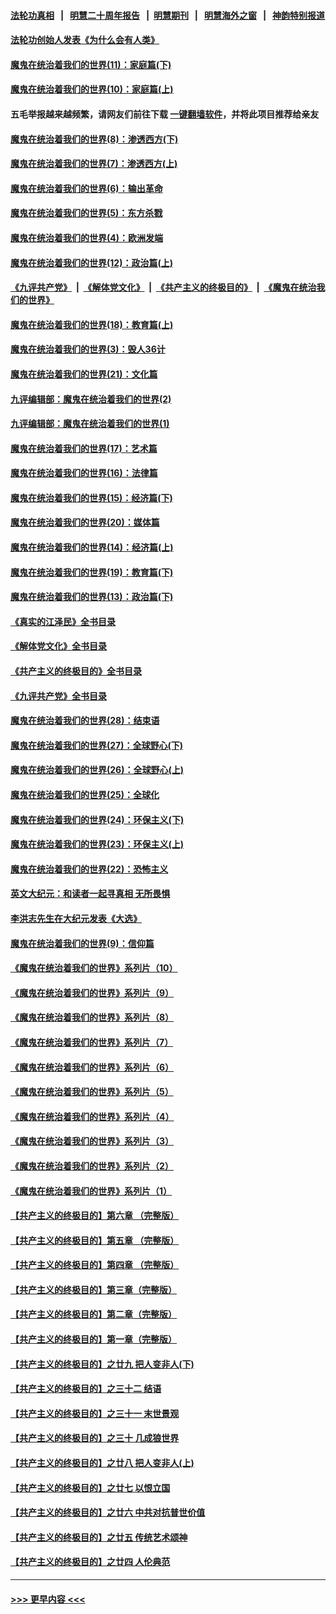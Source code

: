 #### [法轮功真相](https://github.com/gfw-breaker/truth/blob/master/README.md?t=0) &nbsp;&nbsp;|&nbsp;&nbsp; [明慧二十周年报告](https://github.com/gfw-breaker/mh-reports/blob/master/README.md?t=0) &nbsp;&nbsp;|&nbsp;&nbsp;[明慧期刊](https://github.com/gfw-breaker/mh-qikan) &nbsp;&nbsp;|&nbsp;&nbsp; [明慧海外之窗](https://github.com/gfw-breaker/mh-news/blob/master/README.md?t=0) &nbsp;&nbsp;|&nbsp;&nbsp; [神韵特别报道](https://github.com/gfw-breaker/mh-news/blob/master/shenyun.md?t=0)
#### [法轮功创始人发表《为什么会有人类》](../pages/nsc422/n13912117.md?t=02170344) 
#### [魔鬼在统治着我们的世界(11)：家庭篇(下)](../pages/nsc422/n10440961.md?t=02170344) 
#### [魔鬼在统治着我们的世界(10)：家庭篇(上)](../pages/nsc422/n10435448.md?t=02170344) 
#### 五毛举报越来越频繁，请网友们前往下载 [一键翻墙软件](https://github.com/gfw-breaker/ssr-accounts)，并将此项目推荐给亲友
#### [魔鬼在统治着我们的世界(8)：渗透西方(下)](../pages/nsc422/n10429603.md?t=02170344) 
#### [魔鬼在统治着我们的世界(7)：渗透西方(上)](../pages/nsc422/n10426013.md?t=02170344) 
#### [魔鬼在统治着我们的世界(6)：输出革命](../pages/nsc422/n10421536.md?t=02170344) 
#### [魔鬼在统治着我们的世界(5)：东方杀戮](../pages/nsc422/n10417707.md?t=02170344) 
#### [魔鬼在统治着我们的世界(4)：欧洲发端](../pages/nsc422/n10414890.md?t=02170344) 
#### [魔鬼在统治着我们的世界(12)：政治篇(上)](../pages/nsc422/n10444576.md?t=02170344) 
#### [《九评共产党》](https://github.com/begood0513/9ping.md/blob/master/README.md) &nbsp;|&nbsp; [《解体党文化》](../../../../jtdwh.md/blob/master/README.md)  &nbsp;|&nbsp; [《共产主义的终极目的》](../../../../gczydzjmd.md/blob/master/README.md) &nbsp;|&nbsp; [《魔鬼在统治我们的世界》](../../../../mgztzwmdsj.md/blob/master/README.md) 
#### [魔鬼在统治着我们的世界(18)：教育篇(上)](../pages/nsc422/n10526970.md?t=02170344) 
#### [魔鬼在统治着我们的世界(3)：毁人36计](../pages/nsc422/n10411583.md?t=02170344) 
#### [魔鬼在统治着我们的世界(21)：文化篇](../pages/nsc422/n10597706.md?t=02170344) 
#### [九评编辑部：魔鬼在统治着我们的世界(2)](../pages/nsc422/n10410036.md?t=02170344) 
#### [九评编辑部：魔鬼在统治着我们的世界(1)](../pages/nsc422/n10406825.md?t=02170344) 
#### [魔鬼在统治着我们的世界(17)：艺术篇](../pages/nsc422/n10499093.md?t=02170344) 
#### [魔鬼在统治着我们的世界(16)：法律篇](../pages/nsc422/n10485969.md?t=02170344) 
#### [魔鬼在统治着我们的世界(15)：经济篇(下)](../pages/nsc422/n10469975.md?t=02170344) 
#### [魔鬼在统治着我们的世界(20)：媒体篇](../pages/nsc422/n10586579.md?t=02170344) 
#### [魔鬼在统治着我们的世界(14)：经济篇(上)](../pages/nsc422/n10457370.md?t=02170344) 
#### [魔鬼在统治着我们的世界(19)：教育篇(下)](../pages/nsc422/n10564808.md?t=02170344) 
#### [魔鬼在统治着我们的世界(13)：政治篇(下)](../pages/nsc422/n10448270.md?t=02170344) 
#### [《真实的江泽民》全书目录](../pages/nsc422/n13721399.md?t=02170344) 
#### [《解体党文化》全书目录](../pages/nsc422/n13721157.md?t=02170344) 
#### [《共产主义的终极目的》全书目录](../pages/nsc422/n13721048.md?t=02170344) 
#### [《九评共产党》全书目录](../pages/nsc422/n13708085.md?t=02170344) 
#### [魔鬼在统治着我们的世界(28)：结束语](../pages/nsc422/n10936246.md?t=02170344) 
#### [魔鬼在统治着我们的世界(27)：全球野心(下)](../pages/nsc422/n10928319.md?t=02170344) 
#### [魔鬼在统治着我们的世界(26)：全球野心(上)](../pages/nsc422/n10900318.md?t=02170344) 
#### [魔鬼在统治着我们的世界(25)：全球化](../pages/nsc422/n10788205.md?t=02170344) 
#### [魔鬼在统治着我们的世界(24)：环保主义(下)](../pages/nsc422/n10695307.md?t=02170344) 
#### [魔鬼在统治着我们的世界(23)：环保主义(上)](../pages/nsc422/n10688613.md?t=02170344) 
#### [魔鬼在统治着我们的世界(22)：恐怖主义](../pages/nsc422/n10614727.md?t=02170344) 
#### [英文大纪元：和读者一起寻真相 无所畏惧](../pages/nsc422/n12542027.md?t=02170344) 
#### [李洪志先生在大纪元发表《大选》](../pages/nsc422/n12534746.md?t=02170344) 
#### [魔鬼在统治着我们的世界(9)：信仰篇](../pages/nsc422/n10432159.md?t=02170344) 
#### [《魔鬼在统治着我们的世界》系列片（10）](../pages/nsc422/n12292670.md?t=02170344) 
#### [《魔鬼在统治着我们的世界》系列片（9）](../pages/nsc422/n12290859.md?t=02170344) 
#### [《魔鬼在统治着我们的世界》系列片（8）](../pages/nsc422/n12287445.md?t=02170344) 
#### [《魔鬼在统治着我们的世界》系列片（7）](../pages/nsc422/n12283425.md?t=02170344) 
#### [《魔鬼在统治着我们的世界》系列片（6）](../pages/nsc422/n12282314.md?t=02170344) 
#### [《魔鬼在统治着我们的世界》系列片（5）](../pages/nsc422/n12281419.md?t=02170344) 
#### [《魔鬼在统治着我们的世界》系列片（4）](../pages/nsc422/n12274024.md?t=02170344) 
#### [《魔鬼在统治着我们的世界》系列片（3）](../pages/nsc422/n12271322.md?t=02170344) 
#### [《魔鬼在统治着我们的世界》系列片（2）](../pages/nsc422/n12269049.md?t=02170344) 
#### [《魔鬼在统治着我们的世界》系列片（1）](../pages/nsc422/n12267575.md?t=02170344) 
#### [【共产主义的终极目的】第六章 （完整版）](../pages/nsc422/n11428913.md?t=02170344) 
#### [【共产主义的终极目的】第五章 （完整版）](../pages/nsc422/n11428912.md?t=02170344) 
#### [【共产主义的终极目的】第四章 （完整版）](../pages/nsc422/n11428907.md?t=02170344) 
#### [【共产主义的终极目的】第三章（完整版）](../pages/nsc422/n11428848.md?t=02170344) 
#### [【共产主义的终极目的】第二章（完整版）](../pages/nsc422/n11428831.md?t=02170344) 
#### [【共产主义的终极目的】第一章（完整版）](../pages/nsc422/n11417651.md?t=02170344) 
#### [【共产主义的终极目的】之廿九 把人变非人(下)](../pages/nsc422/n11344140.md?t=02170344) 
#### [【共产主义的终极目的】之三十二 结语](../pages/nsc422/n11360535.md?t=02170344) 
#### [【共产主义的终极目的】之三十一 末世景观](../pages/nsc422/n11351129.md?t=02170344) 
#### [【共产主义的终极目的】之三十 几成狼世界](../pages/nsc422/n11348280.md?t=02170344) 
#### [【共产主义的终极目的】之廿八 把人变非人(上)](../pages/nsc422/n11340492.md?t=02170344) 
#### [【共产主义的终极目的】之廿七 以恨立国](../pages/nsc422/n11336944.md?t=02170344) 
#### [【共产主义的终极目的】之廿六 中共对抗普世价值](../pages/nsc422/n11324785.md?t=02170344) 
#### [【共产主义的终极目的】之廿五 传统艺术颂神](../pages/nsc422/n11296396.md?t=02170344) 
#### [【共产主义的终极目的】之廿四 人伦典范](../pages/nsc422/n11296397.md?t=02170344) 

----
#### [ >>> 更早内容 <<< ](../indexes/nsc422-earlier.md)
